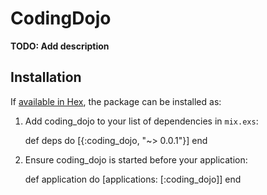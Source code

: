 # CodingDojo

**TODO: Add description**

## Installation

If [available in Hex](https://hex.pm/docs/publish), the package can be installed as:

  1. Add coding_dojo to your list of dependencies in `mix.exs`:

        def deps do
          [{:coding_dojo, "~> 0.0.1"}]
        end

  2. Ensure coding_dojo is started before your application:

        def application do
          [applications: [:coding_dojo]]
        end
